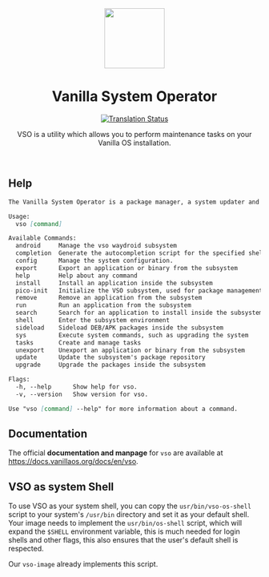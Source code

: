 <div align="center">
  <img src="vso-logo.svg" height="120">
  <h1 align="center">Vanilla System Operator</h1>
	
[![Translation Status][weblate-image]][weblate-url]

[weblate-url]: https://hosted.weblate.org/engage/vanilla-os/
[weblate-image]: https://hosted.weblate.org/widget/vanilla-os/vanilla-system-operator/svg-badge.svg
 
  <p align="center">VSO is a utility which allows you to perform maintenance tasks on your Vanilla OS installation.</p>
</div>

<br/>

## Help

```md
The Vanilla System Operator is a package manager, a system updater and a task automator.

Usage:
  vso [command]

Available Commands:
  android     Manage the vso waydroid subsystem
  completion  Generate the autocompletion script for the specified shell
  config      Manage the system configuration.
  export      Export an application or binary from the subsystem
  help        Help about any command
  install     Install an application inside the subsystem
  pico-init   Initialize the VSO subsystem, used for package management
  remove      Remove an application from the subsystem
  run         Run an application from the subsystem
  search      Search for an application to install inside the subsystem
  shell       Enter the subsystem environment
  sideload    Sideload DEB/APK packages inside the subsystem
  sys         Execute system commands, such as upgrading the system
  tasks       Create and manage tasks
  unexport    Unexport an application or binary from the subsystem
  update      Update the subsystem's package repository
  upgrade     Upgrade the packages inside the subsystem

Flags:
  -h, --help      Show help for vso.
  -v, --version   Show version for vso.

Use "vso [command] --help" for more information about a command.
```

## Documentation

The official **documentation and manpage** for `vso` are available at <https://docs.vanillaos.org/docs/en/vso>.

## VSO as system Shell

To use VSO as your system shell, you can copy the `usr/bin/vso-os-shell` script
to your system's `/usr/bin` directory and set it as your default shell. Your
image needs to implement the `usr/bin/os-shell` script, which will expand the
`$SHELL` environment variable, this is much needed for login shells and other
flags, this also ensures that the user's default shell is respected.

Our `vso-image` already implements this script.
